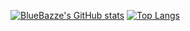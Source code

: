 [![BlueBazze's GitHub stats](https://github-readme-stats-nine-blush-66.vercel.app/api?username=BlueBazze)](https://github.com/anuraghazra/github-readme-stats)
[![Top Langs](https://github-readme-stats-nine-blush-66.vercel.app/api/top-langs/?username=BlueBazze)](https://github.com/anuraghazra/github-readme-stats)
